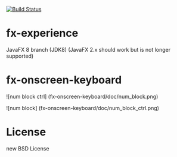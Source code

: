 [![Build Status](https://travis-ci.org/comtel2000/fx-experience.png?branch=master)](https://travis-ci.org/comtel2000/fx-experience)

fx-experience
=============
JavaFX 8 branch (JDK8)
(JavaFX 2.x should work but is not longer supported)


fx-onscreen-keyboard
====================

![num block ctrl] (fx-onscreen-keyboard/doc/num_block.png)

![num block] (fx-onscreen-keyboard/doc/num_block_ctrl.png)


License
=======
new BSD License

